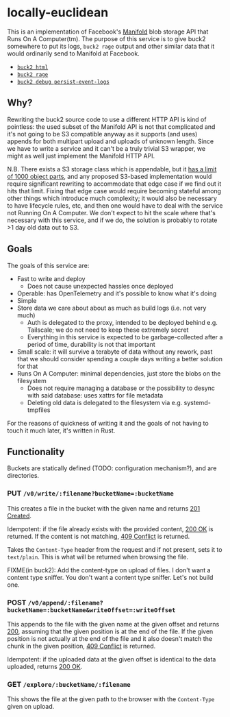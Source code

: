 # locally-euclidean

This is an implementation of Facebook's [Manifold] blob storage API that Runs On A Computer(tm).
The purpose of this service is to give buck2 somewhere to put its logs, `buck2 rage` output and other similar data that it would ordinarily send to Manifold at Facebook.

- [`buck2 html`](https://github.com/facebook/buck2/blob/ca732304bc0baba82adc3dc5c2ddfebb871df5cc/app/buck2_server_commands/src/html.rs#L44-L51)
- [`buck2 rage`](https://github.com/facebook/buck2/blob/1ac3d816e97e5b069bc4c4a9349be6c80e8c93f0/app/buck2_client/src/commands/rage/manifold.rs#L51-L64)
- [`buck2 debug persist-event-logs`](https://github.com/facebook/buck2/blob/fc110050fc5c383dadefa376b6093ea770d4bcb1/app/buck2_event_log/src/write.rs#L261-L264)

[Manifold]: https://www.youtube.com/watch?v=tddb-zbmnTo

## Why?

Rewriting the buck2 source code to use a different HTTP API is kind of pointless: the used subset of the Manifold API is not that complicated and it's not going to be S3 compatible anyway as it supports (and uses) appends for both multipart upload and uploads of unknown length.
Since we have to write a service and it can't be a truly trivial S3 wrapper, we might as well just implement the Manifold HTTP API.

N.B. There exists a S3 storage class which is appendable, but it [has a limit of 1000 object parts][s3-appends], and any proposed S3-based implementation would require significant rewriting to accommodate that edge case if we find out it hits that limit.
Fixing that edge case would require becoming stateful among other things which introduce much complexity; it would also be necessary to have lifecycle rules, etc, and then one would have to deal with the service not Running On A Computer.
We don't expect to hit the scale where that's necessary with this service, and if we do, the solution is probably to rotate >1 day old data out to S3.

[s3-appends]: https://docs.aws.amazon.com/AmazonS3/latest/userguide/directory-buckets-objects-append.html

## Goals

The goals of this service are:
* Fast to write and deploy
  * Does not cause unexpected hassles once deployed
* Operable: has OpenTelemetry and it's possible to know what it's doing
* Simple
* Store data we care about about as much as build logs (i.e. not very much)
  * Auth is delegated to the proxy, intended to be deployed behind e.g. Tailscale; we do not need to keep these extremely secret
  * Everything in this service is expected to be garbage-collected after a period of time, durability is not that important
* Small scale: it will survive a terabyte of data without any rework, past that we should consider spending a couple days writing a better solution for that
* Runs On A Computer: minimal dependencies, just store the blobs on the filesystem
  * Does not require managing a database or the possibility to desync with said database: uses xattrs for file metadata
  * Deleting old data is delegated to the filesystem via e.g. systemd-tmpfiles

For the reasons of quickness of writing it and the goals of not having to touch it much later, it's written in Rust.

## Functionality

Buckets are statically defined (TODO: configuration mechanism?), and are directories.

### PUT `/v0/write/:filename?bucketName=:bucketName`

This creates a file in the bucket with the given name and returns [201 Created][http201].

Idempotent: if the file already exists with the provided content, [200 OK][http200] is returned.
If the content is not matching, [409 Conflict][http409] is returned.

Takes the `Content-Type` header from the request and if not present, sets it to `text/plain`.
This is what will be returned when browsing the file.

FIXME(in buck2): Add the content-type on upload of files. I don't want a content type sniffer. You don't want a content type sniffer. Let's not build one.

### POST `/v0/append/:filename?bucketName=:bucketName&writeOffset=:writeOffset`

This appends to the file with the given name at the given offset and returns [200][http200], assuming that the given position is at the end of the file.
If the given position is not actually at the end of the file and it also doesn't match the chunk in the given position, [409 Conflict][http409] is returned.

Idempotent: if the uploaded data at the given offset is identical to the data uploaded, returns [200 OK][http200].

[http200]: https://http.cat/status/200
[http201]: https://http.cat/status/201
[http409]: https://http.cat/status/409

### GET `/explore/:bucketName/:filename`

This shows the file at the given path to the browser with the `Content-Type` given on upload.
